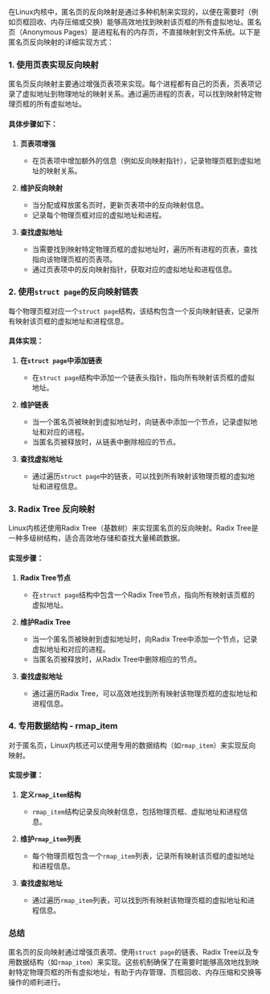 在Linux内核中，匿名页的反向映射是通过多种机制来实现的，以便在需要时（例如页框回收、内存压缩或交换）能够高效地找到映射该页框的所有虚拟地址。匿名页（Anonymous Pages）是进程私有的内存页，不直接映射到文件系统。以下是匿名页反向映射的详细实现方式：

### 1. 使用页表实现反向映射

匿名页反向映射主要通过增强页表项来实现。每个进程都有自己的页表，页表项记录了虚拟地址到物理地址的映射关系。通过遍历进程的页表，可以找到映射特定物理页框的所有虚拟地址。

#### 具体步骤如下：

1. **页表项增强**
    - 在页表项中增加额外的信息（例如反向映射指针），记录物理页框到虚拟地址的映射关系。

2. **维护反向映射**
    - 当分配或释放匿名页时，更新页表项中的反向映射信息。
    - 记录每个物理页框对应的虚拟地址和进程。

3. **查找虚拟地址**
    - 当需要找到映射特定物理页框的虚拟地址时，遍历所有进程的页表，查找指向该物理页框的页表项。
    - 通过页表项中的反向映射指针，获取对应的虚拟地址和进程信息。

### 2. 使用`struct page`的反向映射链表

每个物理页框对应一个`struct page`结构，该结构包含一个反向映射链表，记录所有映射该页框的虚拟地址和进程信息。

#### 具体实现：

1. **在`struct page`中添加链表**
    - 在`struct page`结构中添加一个链表头指针，指向所有映射该页框的虚拟地址。

2. **维护链表**
    - 当一个匿名页被映射到虚拟地址时，向链表中添加一个节点，记录虚拟地址和对应的进程。
    - 当匿名页被释放时，从链表中删除相应的节点。

3. **查找虚拟地址**
    - 通过遍历`struct page`中的链表，可以找到所有映射该物理页框的虚拟地址和进程信息。

### 3. Radix Tree 反向映射

Linux内核还使用Radix Tree（基数树）来实现匿名页的反向映射。Radix Tree是一种多级树结构，适合高效地存储和查找大量稀疏数据。

#### 实现步骤：

1. **Radix Tree节点**
    - 在`struct page`结构中包含一个Radix Tree节点，指向所有映射该页框的虚拟地址。

2. **维护Radix Tree**
    - 当一个匿名页被映射到虚拟地址时，向Radix Tree中添加一个节点，记录虚拟地址和对应的进程。
    - 当匿名页被释放时，从Radix Tree中删除相应的节点。

3. **查找虚拟地址**
    - 通过遍历Radix Tree，可以高效地找到所有映射该物理页框的虚拟地址和进程信息。

### 4. 专用数据结构 - rmap_item

对于匿名页，Linux内核还可以使用专用的数据结构（如`rmap_item`）来实现反向映射。

#### 实现步骤：

1. **定义`rmap_item`结构**
    - `rmap_item`结构记录反向映射信息，包括物理页框、虚拟地址和进程信息。

2. **维护`rmap_item`列表**
    - 每个物理页框包含一个`rmap_item`列表，记录所有映射该页框的虚拟地址和进程信息。

3. **查找虚拟地址**
    - 通过遍历`rmap_item`列表，可以找到所有映射该物理页框的虚拟地址和进程信息。

### 总结

匿名页的反向映射通过增强页表项、使用`struct page`的链表、Radix Tree以及专用数据结构（如`rmap_item`）来实现。这些机制确保了在需要时能够高效地找到映射特定物理页框的所有虚拟地址，有助于内存管理、页框回收、内存压缩和交换等操作的顺利进行。